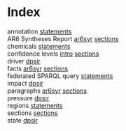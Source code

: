 # Index


annotation [statements](statements.md#tp1)<br />
AR6 Syntheses Report [ar6syr](ar6syr.md#tp1) [sections](sections.md#tp1)<br />
chemicals [statements](statements.md#tp4)<br />
confidence levels [intro](intro.md#tp1) [sections](sections.md#tp5)<br />
driver [dpsir](dpsir.md#tp1)<br />
facts [ar6syr](ar6syr.md#tp3) [sections](sections.md#tp3)<br />
federated SPARQL query [statements](statements.md#tp3)<br />
impact [dpsir](dpsir.md#tp4)<br />
paragraphs [ar6syr](ar6syr.md#tp2) [sections](sections.md#tp2)<br />
pressure [dpsir](dpsir.md#tp2)<br />
regions [statements](statements.md#tp2)<br />
sections [sections](sections.md#tp4)<br />
state [dpsir](dpsir.md#tp3)